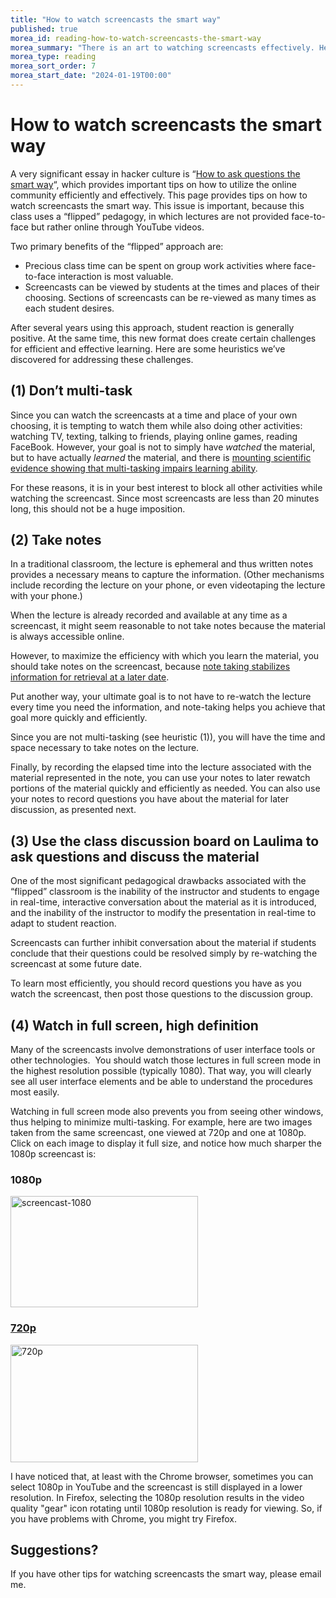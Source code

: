 ```yaml
---
title: "How to watch screencasts the smart way"
published: true
morea_id: reading-how-to-watch-screencasts-the-smart-way
morea_summary: "There is an art to watching screencasts effectively. Here are some heuristics."
morea_type: reading
morea_sort_order: 7
morea_start_date: "2024-01-19T00:00"
---
```


# How to watch screencasts the smart way

A very significant essay in hacker culture is “[How to ask questions the smart
way](http://www.catb.org/esr/faqs/smart-questions.html)“, which provides
important tips on how to utilize the online community efficiently and
effectively. This page provides tips on how to watch screencasts the smart
way. This issue is important, because this class uses a “flipped” pedagogy, in
which lectures are not provided face-to-face but rather online through YouTube
videos. 

Two primary benefits of the “flipped” approach are:

  * Precious class time can be spent on group work activities where face-to-face interaction is most valuable.
  * Screencasts can be viewed by students at the times and places of their choosing. Sections of screencasts can be re-viewed as many times as each student desires.

After several years using this approach, student reaction is generally
positive. At the same time, this new format does create certain challenges
for efficient and effective learning. Here are some heuristics we’ve
discovered for addressing these challenges.

## (1) Don’t multi-task

Since you can watch the screencasts at a time and place of your own choosing,
it is tempting to watch them while also doing other activities: watching TV,
texting, talking to friends, playing online games, reading FaceBook. However,
your goal is not to simply have *watched* the material, but to have
actually *learned* the material, and  there is [mounting scientific evidence showing
that multi-tasking impairs learning
ability](http://www.facultyfocus.com/articles/teaching-professor-blog/multitasking-confronting-students-with-the-facts/). 

For these reasons, it is in your best
interest to block all other activities while watching the screencast. Since
most screencasts are less than 20 minutes long, this should not be a huge imposition.

## (2) Take notes

In a traditional classroom, the lecture is ephemeral and thus written notes
provides a necessary means to capture the information. (Other mechanisms
include recording the lecture on your phone, or even videotaping the lecture
with your phone.) 

When the lecture is already recorded and available at any
time as a screencast, it might seem reasonable to not take notes because the
material is always accessible online. 

However, to maximize the efficiency
with which you learn the material, you should take notes on the screencast,
because [note taking stabilizes information for retrieval at a later
date](http://wac.colostate.edu/journal/vol16/boch.pdf). 

Put another way, your
ultimate goal is to not have to re-watch the lecture every time you need the
information, and note-taking helps you achieve that goal more quickly and
efficiently. 

Since you are not multi-tasking (see heuristic (1)), you will have the time and
space necessary to take notes on the lecture. 

Finally, by recording the
elapsed time into the lecture associated with the material represented in the
note, you can use your notes to later rewatch portions of the material quickly
and efficiently as needed. You can also use your notes to record
questions you have about the material for later discussion, as presented next.

## (3) Use the class discussion board on Laulima to ask questions and discuss the material

One of the most significant pedagogical drawbacks associated with the
“flipped” classroom is the inability of the instructor and students to engage
in real-time, interactive conversation about the material as it is introduced,
and the inability of the instructor to modify the presentation in real-time to
adapt to student reaction. 

Screencasts can further inhibit conversation about
the material if students conclude that their questions could be resolved
simply by re-watching the screencast at some future date. 

To learn most
efficiently, you should record questions you have as you watch the screencast,
then post those questions to the discussion group.

## (4) Watch in full screen, high definition

Many of the screencasts involve demonstrations of user interface tools or
other technologies.  You should watch those lectures in full screen mode in
the highest resolution possible (typically 1080). That way, you will clearly
see all user interface elements and be able to understand the procedures most
easily. 

Watching in full screen mode also prevents you from seeing other
windows, thus helping to minimize multi-tasking. For example, here are two
images taken from the same screencast, one viewed at 720p and one at 1080p.
Click on each image to display it full size, and notice how much sharper the
1080p screencast is: 

### 1080p

<a href="http://ics314f13.files.wordpress.com/2013/08/screencast-1080.png"><img class="wp-image-243  " alt="screencast-1080" src="http://ics314f13.files.wordpress.com/2013/08/screencast-1080.png?w=300" width="300" height="178" />

### 720p

<a href="http://ics314f13.files.wordpress.com/2013/08/screencast-720.png"><img class="wp-image-244  " alt="720p" src="http://ics314f13.files.wordpress.com/2013/08/screencast-720.png?w=300" width="300" height="188" /></a>


I have noticed that, at least with the Chrome
browser, sometimes you can select 1080p in YouTube and the screencast is still
displayed in a lower resolution. In Firefox, selecting the 1080p resolution
results in the video quality "gear" icon rotating until 1080p resolution is
ready for viewing. So, if you have problems with Chrome, you might try
Firefox.

## Suggestions?

If you have other tips for watching screencasts the smart way, please email
me.





